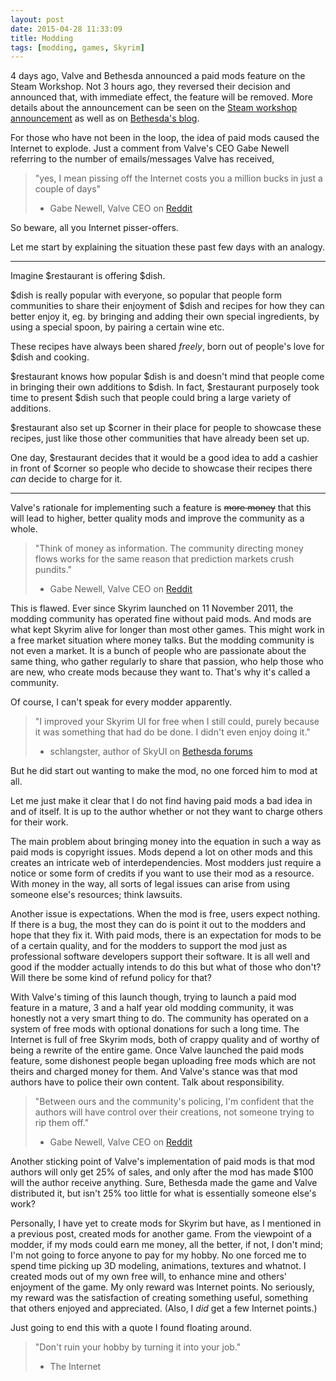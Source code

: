 ```yaml
---
layout: post
date: 2015-04-28 11:33:09
title: Modding
tags: [modding, games, Skyrim]
---
```

4 days ago, Valve and Bethesda announced a paid mods feature on the Steam Workshop. Not 3 hours ago, they reversed their decision and announced that, with immediate effect, the feature will be removed. More details about the announcement can be seen on the [Steam workshop announcement](http://steamcommunity.com/games/SteamWorkshop/announcements/detail/208632365253244218) as well as on [Bethesda's blog](http://www.bethblog.com/2015/04/27/why-were-trying-paid-skyrim-mods-on-steam/).

For those who have not been in the loop, the idea of paid mods caused the Internet to explode. Just a comment from Valve's CEO Gabe Newell referring to the number of emails/messages Valve has received,

> "yes, I mean pissing off the Internet costs you a million bucks in just a couple of days"
> - Gabe Newell, Valve CEO on [Reddit](https://www.reddit.com/r/gaming/comments/33uplp/mods_and_steam/cqojx8y)

So beware, all you Internet pisser-offers.

Let me start by explaining the situation these past few days with an analogy.

---

Imagine $restaurant is offering $dish.

$dish is really popular with everyone, so popular that people form communities to share their enjoyment of $dish and recipes for how they can better enjoy it, eg. by bringing and adding their own special ingredients, by using a special spoon, by pairing a certain wine etc.

These recipes have always been shared *freely*, born out of people's love for $dish and cooking.

$restaurant knows how popular $dish is and doesn't mind that people come in bringing their own additions to $dish. In fact, $restaurant purposely took time to present $dish such that people could bring a large variety of additions.

$restaurant also set up $corner in their place for people to showcase these recipes, just like those other communities that have already been set up.

One day, $restaurant decides that it would be a good idea to add a cashier in front of $corner so people who decide to showcase their recipes there *can* decide to charge for it.

---

Valve's rationale for implementing such a feature is <s>more money</s> that this will lead to higher, better quality mods and improve the community as a whole.

> "Think of money as information. The community directing money flows works for the same reason that prediction markets crush pundits."
> - Gabe Newell, Valve CEO on [Reddit](https://www.reddit.com/r/gaming/comments/33uplp/mods_and_steam/cqokwf5)

This is flawed. Ever since Skyrim launched on 11 November 2011, the modding community has operated fine without paid mods. And mods are what kept Skyrim alive for longer than most other games. This might work in a free market situation where money talks. But the modding community is not even a market. It is a bunch of people who are passionate about the same thing, who gather regularly to share that passion, who help those who are new, who create mods because they want to. That's why it's called a community. 

Of course, I can't speak for every modder apparently.

> "I improved your Skyrim UI for free when I still could, purely because it was something that had do be done. I didn't even enjoy doing it."
> - schlangster, author of SkyUI on [Bethesda forums](http://forums.bethsoft.com/topic/1516870-discussion-for-workshop-paid-mods-thread-9/page-2#entry23945217)

But he did start out wanting to make the mod, no one forced him to mod at all.

Let me just make it clear that I do not find having paid mods a bad idea in and of itself. It is up to the author whether or not they want to charge others for their work.

The main problem about bringing money into the equation in such a way as paid mods is copyright issues. Mods depend a lot on other mods and this creates an intricate web of interdependencies. Most modders just require a notice or some form of credits if you want to use their mod as a resource. With money in the way, all sorts of legal issues can arise from using someone else's resources; think lawsuits.

Another issue is expectations. When the mod is free, users expect nothing. If there is a bug, the most they can do is point it out to the modders and hope that they fix it. With paid mods, there is an expectation for mods to be of a certain quality, and for the modders to support the mod just as professional software developers support their software. It is all well and good if the modder actually intends to do this but what of those who don't? Will there be some kind of refund policy for that?

With Valve's timing of this launch though, trying to launch a paid mod feature in a mature, 3 and a half year old modding community, it was honestly not a very smart thing to do. The community has operated on a system of free mods with optional donations for such a long time. The Internet is full of free Skyrim mods, both of crappy quality and of worthy of being a rewrite of the entire game. Once Valve launched the paid mods feature, some dishonest people began uploading free mods which are not theirs and charged money for them. And Valve's stance was that mod authors have to police their own content. Talk about responsibility.

> "Between ours and the community's policing, I'm confident that the authors will have control over their creations, not someone trying to rip them off."
> - Gabe Newell, Valve CEO on [Reddit](https://www.reddit.com/r/gaming/comments/33uplp/mods_and_steam/cqok2mm)

Another sticking point of Valve's implementation of paid mods is that mod authors will only get 25% of sales, and only after the mod has made $100 will the author receive anything. Sure, Bethesda made the game and Valve distributed it, but isn't 25% too little for what is essentially someone else's work? 

Personally, I have yet to create mods for Skyrim but have, as I mentioned in a previous post, created mods for another game. From the viewpoint of a modder, if my mods could earn me money, all the better, if not, I don't mind; I'm not going to force anyone to pay for my hobby. No one forced me to spend time picking up 3D modeling, animations, textures and whatnot. I created mods out of my own free will, to enhance mine and others' enjoyment of the game. My only reward was Internet points. No seriously, my reward was the satisfaction of creating something useful, something that others enjoyed and appreciated. (Also, I *did* get a few Internet points.)

Just going to end this with a quote I found floating around.

> "Don't ruin your hobby by turning it into your job."
> - The Internet